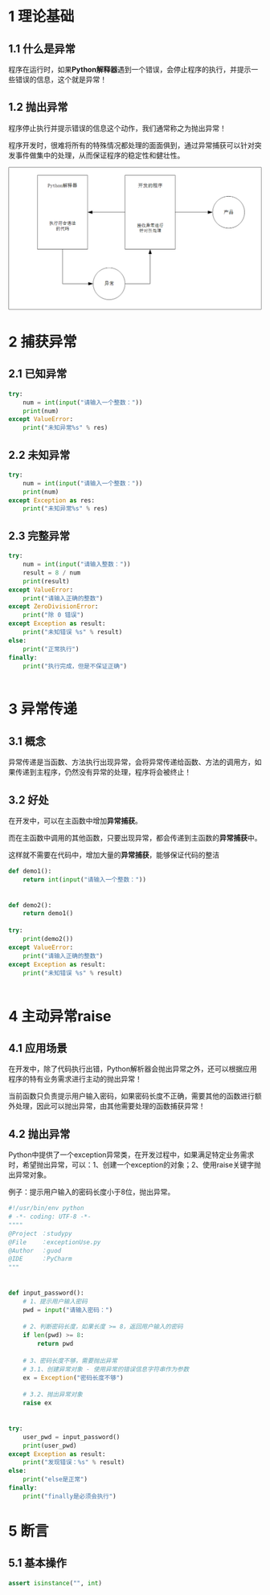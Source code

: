 # 1 理论基础

## 1.1 什么是异常

程序在运行时，如果**Python解释器**遇到一个错误，会停止程序的执行，并提示一些错误的信息，这个就是异常！

## 1.2 抛出异常

程序停止执行并提示错误的信息这个动作，我们通常称之为抛出异常！

程序开发时，很难将所有的特殊情况都处理的面面俱到，通过异常捕获可以针对突发事件做集中的处理，从而保证程序的稳定性和健壮性。

![image-20201212212453852](../../插图/image-20201212212453852.png)

# 2 捕获异常

## 2.1 已知异常

```python
try:
    num = int(input("请输入一个整数："))
    print(num)
except ValueError:
    print("未知异常%s" % res)
```

## 2.2 未知异常

```python
try:
    num = int(input("请输入一个整数："))
    print(num)
except Exception as res:
    print("未知异常%s" % res)
```

## 2.3 完整异常

```python
try:
    num = int(input("请输入整数："))
    result = 8 / num
    print(result)
except ValueError:
    print("请输入正确的整数")
except ZeroDivisionError:
    print("除 0 错误")
except Exception as result:
    print("未知错误 %s" % result)
else:
    print("正常执行")
finally:
    print("执行完成，但是不保证正确")
    
```

# 3 异常传递

## 3.1 概念

异常传递是当函数、方法执行出现异常，会将异常传递给函数、方法的调用方，如果传递到主程序，仍然没有异常的处理，程序将会被终止！

## 3.2 好处

在开发中，可以在主函数中增加**异常捕获**。

而在主函数中调用的其他函数，只要出现异常，都会传递到主函数的**异常捕获**中。

这样就不需要在代码中，增加大量的**异常捕获**，能够保证代码的整洁

```python
def demo1():
    return int(input("请输入一个整数："))


def demo2():
    return demo1()

try:
    print(demo2())
except ValueError:
    print("请输入正确的整数")
except Exception as result:
    print("未知错误 %s" % result)
    
```

# 4 主动异常raise

## 4.1 应用场景

在开发中，除了代码执行出错，Python解析器会抛出异常之外，还可以根据应用程序的特有业务需求进行主动的抛出异常！

当前函数只负责提示用户输入密码，如果密码长度不正确，需要其他的函数进行额外处理，因此可以抛出异常，由其他需要处理的函数捕获异常！

## 4.2 抛出异常

Python中提供了一个exception异常类，在开发过程中，如果满足特定业务需求时，希望抛出异常，可以：1、创建一个exception的对象；2、使用raise关键字抛出异常对象。

例子：提示用户输入的密码长度小于8位，抛出异常。

```python
#!/usr/bin/env python
# -*- coding: UTF-8 -*-
""""
@Project ：studypy
@File    ：exceptionUse.py
@Author  ：guod
@IDE     ：PyCharm
"""


def input_password():
    # 1、提示用户输入密码
    pwd = input("请输入密码：")

    # 2、判断密码长度，如果长度 >= 8，返回用户输入的密码
    if len(pwd) >= 8:
        return pwd

    # 3、密码长度不够，需要抛出异常
    # 3.1、创建异常对象 - 使用异常的错误信息字符串作为参数
    ex = Exception("密码长度不够")

    # 3.2、抛出异常对象
    raise ex


try:
    user_pwd = input_password()
    print(user_pwd)
except Exception as result:
    print("发现错误：%s" % result)
else:
    print("else是正常")
finally:
    print("finally是必须会执行")

```



# 5 断言

## 5.1 基本操作

```python
assert isinstance("", int)
```

